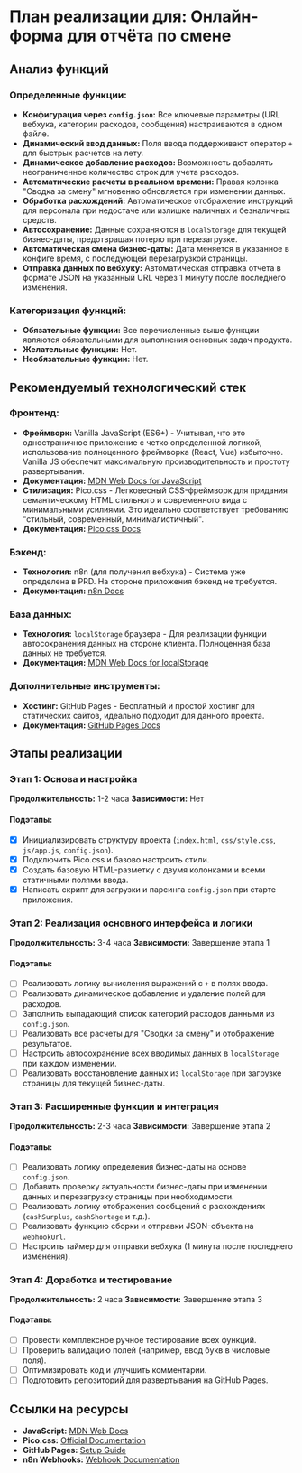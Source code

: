 # План реализации для: Онлайн-форма для отчёта по смене

## Анализ функций
### Определенные функции:
- **Конфигурация через `config.json`:** Все ключевые параметры (URL вебхука, категории расходов, сообщения) настраиваются в одном файле.
- **Динамический ввод данных:** Поля ввода поддерживают оператор `+` для быстрых расчетов на лету.
- **Динамическое добавление расходов:** Возможность добавлять неограниченное количество строк для учета расходов.
- **Автоматические расчеты в реальном времени:** Правая колонка "Сводка за смену" мгновенно обновляется при изменении данных.
- **Обработка расхождений:** Автоматическое отображение инструкций для персонала при недостаче или излишке наличных и безналичных средств.
- **Автосохранение:** Данные сохраняются в `localStorage` для текущей бизнес-даты, предотвращая потерю при перезагрузке.
- **Автоматическая смена бизнес-даты:** Дата меняется в указанное в конфиге время, с последующей перезагрузкой страницы.
- **Отправка данных по вебхуку:** Автоматическая отправка отчета в формате JSON на указанный URL через 1 минуту после последнего изменения.

### Категоризация функций:
- **Обязательные функции:** Все перечисленные выше функции являются обязательными для выполнения основных задач продукта.
- **Желательные функции:** Нет.
- **Необязательные функции:** Нет.

## Рекомендуемый технологический стек
### Фронтенд:
- **Фреймворк:** Vanilla JavaScript (ES6+) - Учитывая, что это одностраничное приложение с четко определенной логикой, использование полноценного фреймворка (React, Vue) избыточно. Vanilla JS обеспечит максимальную производительность и простоту развертывания.
- **Документация:** [MDN Web Docs for JavaScript](https://developer.mozilla.org/en-US/docs/Web/JavaScript)
- **Стилизация:** Pico.css - Легковесный CSS-фреймворк для придания семантическому HTML стильного и современного вида с минимальными усилиями. Это идеально соответствует требованию "стильный, современный, минималистичный".
- **Документация:** [Pico.css Docs](https://picocss.com/docs/)

### Бэкенд:
- **Технология:** n8n (для получения вебхука) - Система уже определена в PRD. На стороне приложения бэкенд не требуется.
- **Документация:** [n8n Docs](httpss://docs.n8n.io/)

### База данных:
- **Технология:** `localStorage` браузера - Для реализации функции автосохранения данных на стороне клиента. Полноценная база данных не требуется.
- **Документация:** [MDN Web Docs for localStorage](https://developer.mozilla.org/en-US/docs/Web/API/Window/localStorage)

### Дополнительные инструменты:
- **Хостинг:** GitHub Pages - Бесплатный и простой хостинг для статических сайтов, идеально подходит для данного проекта.
- **Документация:** [GitHub Pages Docs](https://docs.github.com/en/pages)

## Этапы реализации

### Этап 1: Основа и настройка
**Продолжительность:** 1-2 часа
**Зависимости:** Нет

#### Подэтапы:
- [x] Инициализировать структуру проекта (`index.html`, `css/style.css`, `js/app.js`, `config.json`).
- [x] Подключить Pico.css и базово настроить стили.
- [x] Создать базовую HTML-разметку с двумя колонками и всеми статичными полями ввода.
- [x] Написать скрипт для загрузки и парсинга `config.json` при старте приложения.

### Этап 2: Реализация основного интерфейса и логики
**Продолжительность:** 3-4 часа
**Зависимости:** Завершение этапа 1

#### Подэтапы:
- [ ] Реализовать логику вычисления выражений с `+` в полях ввода.
- [ ] Реализовать динамическое добавление и удаление полей для расходов.
- [ ] Заполнить выпадающий список категорий расходов данными из `config.json`.
- [ ] Реализовать все расчеты для "Сводки за смену" и отображение результатов.
- [ ] Настроить автосохранение всех вводимых данных в `localStorage` при каждом изменении.
- [ ] Реализовать восстановление данных из `localStorage` при загрузке страницы для текущей бизнес-даты.

### Этап 3: Расширенные функции и интеграция
**Продолжительность:** 2-3 часа
**Зависимости:** Завершение этапа 2

#### Подэтапы:
- [ ] Реализовать логику определения бизнес-даты на основе `config.json`.
- [ ] Добавить проверку актуальности бизнес-даты при изменении данных и перезагрузку страницы при необходимости.
- [ ] Реализовать логику отображения сообщений о расхождениях (`cashSurplus`, `cashShortage` и т.д.).
- [ ] Реализовать функцию сборки и отправки JSON-объекта на `webhookUrl`.
- [ ] Настроить таймер для отправки вебхука (1 минута после последнего изменения).

### Этап 4: Доработка и тестирование
**Продолжительность:** 2 часа
**Зависимости:** Завершение этапа 3

#### Подэтапы:
- [ ] Провести комплексное ручное тестирование всех функций.
- [ ] Проверить валидацию полей (например, ввод букв в числовые поля).
- [ ] Оптимизировать код и улучшить комментарии.
- [ ] Подготовить репозиторий для развертывания на GitHub Pages.

## Ссылки на ресурсы
- **JavaScript:** [MDN Web Docs](https://developer.mozilla.org/en-US/docs/Web/JavaScript)
- **Pico.css:** [Official Documentation](https://picocss.com/docs/)
- **GitHub Pages:** [Setup Guide](https://docs.github.com/en/pages)
- **n8n Webhooks:** [Webhook Documentation](https://docs.n8n.io/integrations/core-nodes/n8n-nodes-base.webhook/)
